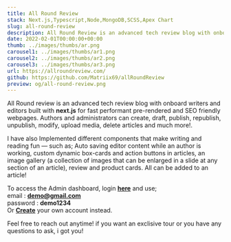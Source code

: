 ```yaml
---
title: All Round Review
stack: Next.js,Typescript,Node,MongoDB,SCSS,Apex Chart
slug: all-round-review
description: All Round Review is an advanced tech review blog with onboard writers and editors built with next.js for fast performant pre-rendered webpages
date: 2022-02-01T00:00:00+00:00
thumb: ../images/thumbs/ar.png
carousel1: ../images/thumbs/ar1.png
carousel2: ../images/thumbs/ar2.png
carousel3: ../images/thumbs/ar3.png
url: https://allroundreview.com/
github: https://github.com/Matriix69/allRoundReview
preview: og/all-round-review.png
---
```


All Round review is an advanced tech review blog with onboard writers and editors built with <b>next.js</b> for fast performant pre-rendered and SEO friendly webpages. Authors and administrators can create, draft, publish, republish, unpublish, modify, upload media, delete articles and much more!.

I have also Implemented different components that make writing and reading fun — such as; Auto saving editor content while an author is working, custom dynamic box-cards and action buttons in articles, an image gallery (a collection of images that can be enlarged in a slide at any section of an article), review and product cards. All can be added to an article!

To access the Admin dashboard, login **[here](https://dev-allroundreview.vercel.app/ar/login)** and use; <br>
email : <b>demo@gmail.com</b> <br> password : <b>demo1234</b> <br>Or **[Create](https://dev-allroundreview.vercel.app/ar/register/fd526dba9db58cc01df51e680ce94b4adaaa3a94c21ad6c1a1dd6eaf01b579e7)** your own account instead.

Feel free to reach out anytime! if you want an exclisive tour or you have any questions to ask, i got you!
